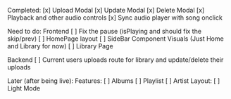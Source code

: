 Completed:
  [x] Upload Modal
  [x] Update Modal
  [x] Delete Modal
  [x] Playback and other audio controls
  [x] Sync audio player with song onclick

Need to do:
  Frontend
  [ ] Fix the pause (isPlaying and should fix the skip/prev)
  [ ] HomePage layout
    [ ] SideBar Component Visuals (Just Home and Library for now)
  [ ] Library Page
  
  Backend
  [ ] Current users uploads route for library and update/delete their uploads


Later (after being live):
  Features:
  [ ] Albums
  [ ] Playlist 
  [ ] Artist
  Layout:
  [ ] Light Mode